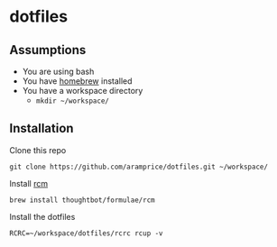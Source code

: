 # dotfiles

## Assumptions

- You are using bash
- You have [homebrew](https://brew.sh) installed
- You have a workspace directory
  - `mkdir ~/workspace/`

## Installation

Clone this repo

```
git clone https://github.com/aramprice/dotfiles.git ~/workspace/
```

Install [rcm](https://github.com/thoughtbot/rcm)

```
brew install thoughtbot/formulae/rcm
```

Install the dotfiles

```
RCRC=~/workspace/dotfiles/rcrc rcup -v
```
